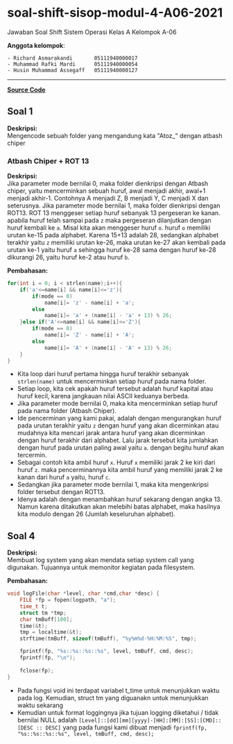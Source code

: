 # soal-shift-sisop-modul-4-A06-2021
Jawaban Soal Shift Sistem Operasi Kelas A Kelompok A-06

**Anggota kelompok**:

```
- Richard Asmarakandi       05111940000017
- Muhammad Rafki Mardi      05111940000054
- Husin Muhammad Assegaff   05111940000127
```

---


**[Source Code](https://github.com/husinassegaff/soal-shift-sisop-modul-4-A06-2021/blob/main/SinSeiFS_A06.c)**

## Soal 1
**Deskripsi:**\
Mengencode sebuah folder yang mengandung kata "Atoz_" dengan atbash chiper

### Atbash Chiper + ROT 13
**Deskripsi:**\
Jika parameter mode bernilai 0, maka folder dienkripsi dengan Atbash chiper, yaitu mencerminkan sebuah huruf, awal menjadi akhir, awal+1 menjadi akhir-1. Contohnya A menjadi Z, B menjadi Y, C menjadi X dan seterusnya. Jika parameter mode bernilai 1, maka folder dienkripsi dengan ROT13. ROT 13 menggeser setiap huruf sebanyak 13 pergeseran ke kanan. apabila huruf telah sampai pada `z` maka pergeseran dilanjutkan dengan huruf kembali ke `a`. Misal kita akan menggeser huruf `o`. huruf `o` memiliki urutan ke-15 pada alphabet. Karena 15+13 adalah 28, sedangkan alphabet terakhir yaitu `z` memiliki urutan ke-26, maka urutan ke-27 akan kembali pada urutan ke-1 yaitu huruf `a` sehingga huruf ke-28 sama dengan huruf ke-28 dikurangi 26, yaitu huruf ke-2 atau huruf `b`.

**Pembahasan:**

```CPP
for(int i = 0; i < strlen(name);i++){
    if('a'<=name[i] && name[i]<='z'){
        if(mode == 0)
            name[i]= 'z' - name[i] + 'a';
        else
            name[i]= 'a' + (name[i] - 'a' + 13) % 26;
    }else if('A'<=name[i] && name[i]<='Z'){
        if(mode == 0)
            name[i]= 'Z' - name[i] + 'A';
        else
            name[i]= 'A' + (name[i] - 'A' + 13) % 26;
    }
}
```
- Kita loop dari huruf pertama hingga huruf terakhir sebanyak `strlen(name)` untuk mencerminkan setiap huruf pada nama folder.
- Setiap loop, kita cek apakah huruf tersebut adalah huruf kapital atau huruf kecil, karena jangkauan nilai ASCII keduanya berbeda.
- Jika parameter mode bernilai 0, maka kita mencerminkan setiap huruf pada nama folder (Atbash Chiper).
- Ide pencerminan yang kami pakai, adalah dengan mengurangkan huruf pada urutan terakhir yaitu `z` dengan huruf yang akan dicerminkan atau mudahnya kita mencari jarak antara huruf yang akan dicerminkan dengan huruf terakhir dari alphabet. Lalu jarak tersebut kita jumlahkan dengan huruf pada urutan paling awal yaitu `a`. dengan begitu huruf akan tercermin.
- Sebagai contoh kita ambil huruf `x`. Huruf `x` memiliki jarak 2 ke kiri dari huruf `z`. maka pencerminannya kita ambil huruf yang memiliki jarak 2 ke kanan dari huruf `a` yaitu, huruf `c`.
- Sedangkan jika parameter mode bernilai 1, maka kita mengenkripsi folder tersebut dengan ROT13.
- Idenya adalah dengan menambahkan huruf sekarang dengan angka 13. Namun karena ditakutkan akan melebihi batas alphabet, maka hasilnya kita modulo dengan 26 (Jumlah keseluruhan alphabet).


## Soal 4
**Deskripsi:**\
Membuat log system yang akan mendata setiap system call yang digunakan. Tujuannya untuk memonitor kegiatan pada filesystem.

**Pembahasan:**
```CPP
void logFile(char *level, char *cmd,char *desc) {
    FILE *fp = fopen(logpath, "a");
    time_t t;
    struct tm *tmp;
    char tmBuff[100];
    time(&t);
    tmp = localtime(&t);
    strftime(tmBuff, sizeof(tmBuff), "%y%m%d-%H:%M:%S", tmp);

    fprintf(fp, "%s::%s::%s::%s", level, tmBuff, cmd, desc);
    fprintf(fp, "\n");
    
    fclose(fp);
}
```

- Pada fungsi void ini terdapat variabel t_time untuk menunjukkan waktu pada log. Kemudian, struct tm yang diguanakn untuk menunjukkan waktu sekarang
- Kemudian untuk format loggingnya jika tujuan logging diketahui / tidak bernilai NULL adalah `[Level]::[dd][mm][yyyy]-[HH]:[MM]:[SS]:[CMD]::[DESC :: DESC]` yang pada fungsi kami dibuat menjadi `fprintf(fp, "%s::%s::%s::%s", level, tmBuff, cmd, desc);`
